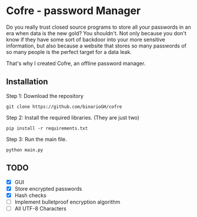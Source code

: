 # Cofre - password Manager

Do you really trust closed source programs to store all your passwords in an era when data is the new gold? 
You shouldn't.
Not only because you don't know if they have some sort of backdoor into your more sensitive information, but also because a website that stores so many passwords of so many people is the perfect target for a data leak. 

That's why I created Cofre, an offline password manager.


## Installation
Step 1: Download the repository
```
git clone https://github.com/binarioGH/cofre
```
Step 2: Install the required libraries. (They are just two)
```
pip install -r requirements.txt
```
Step 3: Run the main file.
```
python main.py
```



## TODO

- [x] GUI
- [x] Store encrypted passwords
- [x] Hash checks
- [ ] Implement bulletproof encryption algorithm
- [ ] All UTF-8 Characters

